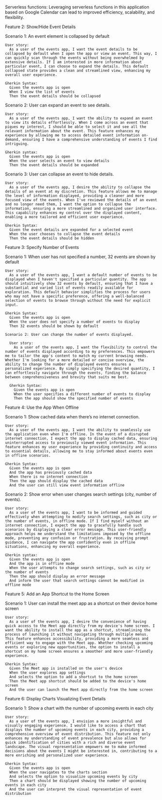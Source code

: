Serverless functions:
  Leveraging serverless functions in this application based on Google Calendar can lead to improved efficiency, scalability, and flexibility.

Feature 2: Show/Hide Event Details

  Scenario 1: An event element is collapsed by default

    User story: 
      As a user of the events app, I want the event details to be collapsed by default when I open the app or view an event. This way, I can quickly scan through the events without being overwhelmed by extensive details. If I am interested in more information about particular event, I can choose to expand the details. This default collapsed state provides a clean and streamlined view, enhancing my overall user experience.

    Gherkin Syntax:
      Given the events app is open
      When I view the list of events
      Then the event details should be collapsed

  Scenario 2: User can expand an event to see details.

    User story:
      As a user of the events app, I want the ability to expand an event to view its details effortlessly. When I come across an event that piques my interest, I should be able to select it and see all the relevant information about the event. This feature enhances my experience by allowing me to access detailed event information on-demand, ensuring I have a comprehensive understanding of events I find intriguing.

    Gherkin syntax:
      Given the events app is open
      When the user selects an event to view details
      Then the event details should be expanded
      
  Scenario 3: User can collapse an event to hide details.

    User story:
      As a user of the events app, I desire the ability to collapse the details of an event at my discretion. This feature allows me to manage the level of information displayed, providing a cleaner and more focused view of the events. When I've reviewed the details of an event and no longer need them, I want the option to collapse the information, ensuring a more streamlined and organized user interface. This capability enhances my control over the displayed content, enabling a more tailored and efficient user experience.

    Gherkin Syntax:
      Given the event details are expanded for a selected event
      When the user chooses to collapse the event details
      Then the event details should be hidden

Feature 3: Specify Number of Events

  Scenario 1: When user has not specified a number, 32 events are shown by default

    User story:
      As a user of the events app, I want a default number of events to be displayed when I haven't specified a particular quantity. The app should intuitively show 32 events by default, ensuring that I have a substantial and varied list of events readily available for exploration. This default behavior simplifies the process for users who may not have a specific preference, offering a well-balanced selection of events to browse through without the need for explicit input.

    Gherkin Syntax:
      Given the events app is open
      When the user does not specify a number of events to display
      Then 32 events should be shown by default

    Scenario 2: User can change the number of events displayed.

      User story:
        As a user of the events app, I want the flexibility to control the number of events displayed according to my preferences. This empowers me to tailor the app's content to match my current browsing needs. Whether I'm looking for a more detailed or concise overview, the ability to change the number of displayed events ensures a personalized experience. By simply specifying the desired quantity, I can effortlessly navigate through the events, finding the balance between comprehensiveness and brevity that suits me best.
        
      Gherkin Syntax:
        Given the events app is open
        When the user specifies a different number of events to display
        Then the app should show the specified number of events

Feature 4: Use the App When Offline

  Scenario 1: Show cached data when there’s no internet connection.

    User story:
      As a user of the events app, I want the ability to seamlessly use the application even when I'm offline. In the event of a disrupted internet connection, I expect the app to display cached data, ensuring uninterrupted access to previously viewed event information. This feature enhances my user experience by providing continuity and access to essential details, allowing me to stay informed about events even in offline scenarios.
      
    Gherkin Syntax:
      Given the events app is open
      And the app has previously cached data
      When there is no internet connection
      Then the app should display the cached data
      And the user can still view event information offline

  Scenario 2: Show error when user changes search settings (city, number of events).

    User story:
      As a user of the events app, I want to be informed and guided effectively when attempting to modify search settings, such as city or the number of events, in offline mode. If I find myself without an internet connection, I expect the app to gracefully handle such scenarios by displaying a clear error message. This user-friendly approach helps me understand the limitations imposed by the offline mode, preventing any confusion or frustration. By receiving prompt guidance, I can navigate the app confidently even in offline situations, enhancing my overall experience.
      
    Gherkin syntax:
      Given the events app is open
      And the app is in offline mode
      When the user attempts to change search settings, such as city or the number of events
      Then the app should display an error message
      And inform the user that search settings cannot be modified in offline mode

Feature 5:  Add an App Shortcut to the Home Screen

  Scenario 1: User can install the meet app as a shortcut on their device home screen

    User story:
      As a user of the events app, I desire the convenience of having quick access to the Meet app directly from my device's home screen. I want the ability to install the app as a shortcut, streamlining the process of launching it without navigating through multiple menus. This feature enhances accessibility, providing a more seamless and efficient way to engage with the Meet app. Whether checking upcoming events or exploring new opportunities, the option to install a shortcut on my home screen ensures a smoother and more user-friendly experience.

    Gherkin Syntax:
      Given the Meet app is installed on the user's device
      When the user explores app settings
      And selects the option to add a shortcut to the home screen
      Then the Meet app shortcut should be added to the device's home screen
      And the user can launch the Meet app directly from the home screen

Feature 6: Display Charts Visualizing Event Details

  Scenario 1: Show a chart with the number of upcoming events in each city

    User story:
      As a user of the events app, I envision a more insightful and visually engaging experience. I would like to access a chart that displays the number of upcoming events in each city, providing a comprehensive overview of event distribution. This feature not only enhances my understanding of event prevalence but also allows for quick identification of cities with a rich and diverse event landscape. The visual representation empowers me to make informed decisions about the events I might be interested in, contributing to a more enriching and personalized user experience.
      
    Gherkin Syntax:
      Given the events app is open
      When the user navigates to the charts section
      And selects the option to visualize upcoming events by city
      Then a chart should be displayed showing the number of upcoming events in each city
      And the user can interpret the visual representation of event distribution

    
        
        
